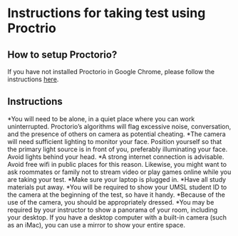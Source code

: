 # Instructions for taking test using Proctrio

## How to setup Proctorio?
If you have not installed Proctorio in Google Chrome, please follow the instructions [here]().

## Instructions
*You will need to be alone, in a quiet place where you can work uninterrupted. Proctorio’s algorithms will flag excessive noise, conversation, and the presence of others on camera as potential cheating.
*The camera will need sufficient lighting to monitor your face. Position yourself so that the primary light source is in front of you, preferably illuminating your face. Avoid lights behind your head.
*A strong internet connection is advisable. Avoid free wifi in public places for this reason. Likewise, you might want to ask roommates or family not to stream video or play games online while you are taking your test.
*Make sure your laptop is plugged in.
*Have all study materials put away.
*You will be required to show your UMSL student ID to the camera at the beginning of the test, so have it handy.
*Because of the use of the camera, you should be appropriately dressed.
*You may be required by your instructor to show a panorama of your room, including your desktop. If you have a desktop computer with a built-in camera (such as an iMac), you can use a mirror to show your entire space.
